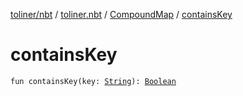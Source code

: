 [toliner/nbt](../../index.md) / [toliner.nbt](../index.md) / [CompoundMap](index.md) / [containsKey](./contains-key.md)

# containsKey

`fun containsKey(key: `[`String`](https://kotlinlang.org/api/latest/jvm/stdlib/kotlin/-string/index.html)`): `[`Boolean`](https://kotlinlang.org/api/latest/jvm/stdlib/kotlin/-boolean/index.html)